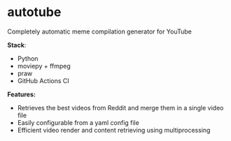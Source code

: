 # autotube
Completely automatic meme compilation generator for YouTube

**Stack**:
- Python
- moviepy + ffmpeg
- praw
- GitHub Actions CI

**Features:**
- Retrieves the best videos from Reddit and merge them in a single video file
- Easily configurable from a yaml config file
- Efficient video render and content retrieving using multiprocessing
